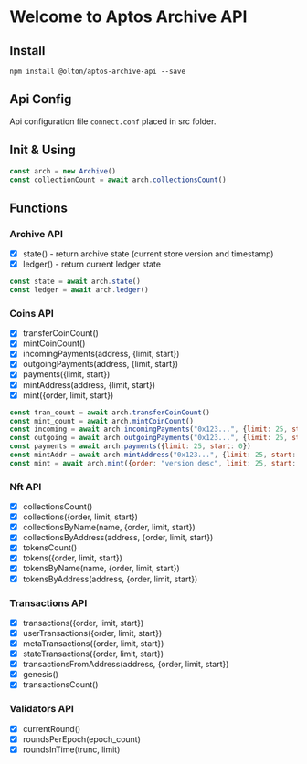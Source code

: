 # Welcome to Aptos Archive API

## Install
```shell
npm install @olton/aptos-archive-api --save
```

## Api Config
Api configuration file `connect.conf` placed in src folder. 

## Init & Using
```javascript
const arch = new Archive()
const collectionCount = await arch.collectionsCount()
```

## Functions
### Archive API
- [x] state() - return archive state (current store version and timestamp)
- [x] ledger() - return current ledger state
```javascript
const state = await arch.state()
const ledger = await arch.ledger()
```


### Coins API
- [x] transferCoinCount()
- [x] mintCoinCount()
- [x] incomingPayments(address, {limit, start})
- [x] outgoingPayments(address, {limit, start})
- [x] payments({limit, start})
- [x] mintAddress(address, {limit, start})
- [x] mint({order, limit, start})
```javascript
const tran_count = await arch.transferCoinCount()
const mint_count = await arch.mintCoinCount()
const incoming = await arch.incomingPayments("0x123...", {limit: 25, start: 0})
const outgoing = await arch.outgoingPayments("0x123...", {limit: 25, start: 0})
const payments = await arch.payments({limit: 25, start: 0})
const mintAddr = await arch.mintAddress("0x123...", {limit: 25, start: 0})
const mint = await arch.mint({order: "version desc", limit: 25, start: 0})
```


### Nft API
- [x] collectionsCount()
- [x] collections({order, limit, start})
- [x] collectionsByName(name, {order, limit, start})
- [x] collectionsByAddress(address, {order, limit, start})
- [x] tokensCount()
- [x] tokens({order, limit, start})
- [x] tokensByName(name, {order, limit, start})
- [x] tokensByAddress(address, {order, limit, start})

### Transactions API
- [x] transactions({order, limit, start})
- [x] userTransactions({order, limit, start})
- [x] metaTransactions({order, limit, start})
- [x] stateTransactions({order, limit, start})
- [x] transactionsFromAddress(address, {order, limit, start})
- [x] genesis()
- [x] transactionsCount()

### Validators API
- [x] currentRound()
- [x] roundsPerEpoch(epoch_count)
- [x] roundsInTime(trunc, limit)